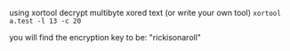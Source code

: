

using xortool decrypt multibyte xored text (or write your own tool)
`xortool a.test -l 13 -c 20`

you will find the encryption key to be: "rickisonaroll"

